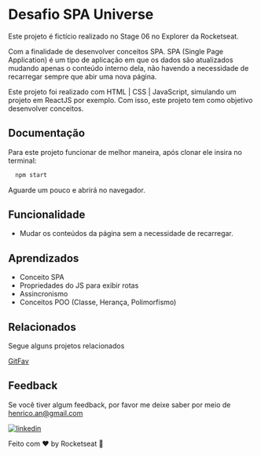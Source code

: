 
# Desafio SPA Universe

Este projeto é fictício realizado no Stage 06 no Explorer da Rocketseat.

Com a finalidade de desenvolver conceitos SPA. SPA (Single Page Application) é um tipo de aplicação em que os dados são atualizados mudando apenas o conteúdo interno dela, não havendo a necessidade de recarregar sempre que abir uma nova página.

Este projeto foi realizado com HTML | CSS | JavaScript, simulando um projeto em ReactJS por exemplo. Com isso, este projeto tem como objetivo desenvolver conceitos.

## Documentação

Para este projeto funcionar de melhor maneira, após clonar ele insira no terminal:

```bash
  npm start
```

Aguarde um pouco e abrirá no navegador.


## Funcionalidade

- Mudar os conteúdos da página sem a necessidade de recarregar.


## Aprendizados

- Conceito SPA
- Propriedades do JS para exibir rotas
- Assincronismo
- Conceitos POO (Classe, Herança, Polimorfismo)

## Relacionados

Segue alguns projetos relacionados

[GitFav](https://github.com/HenricoAngolera/GitFav)

## Feedback

Se você tiver algum feedback, por favor me deixe saber por meio de henrico.an@gmail.com

[![linkedin](https://img.shields.io/badge/linkedin-0A66C2?style=for-the-badge&logo=linkedin&logoColor=white)](https://www.linkedin.com/in/henrico-angolera-b89515243)

Feito com ♥ by Rocketseat 👋
